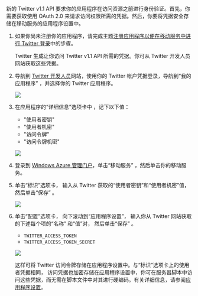 新的 Twitter v1.1 API 要求你的应用程序在访问资源之前进行身份验证。首先，你需要获取使用 OAuth 2.0 来请求访问权限所需的凭据。然后，你要将凭据安全存储在移动服务的应用程序设置中。

1.  如果你尚未注册你的应用程序，请完成主题[注册应用程序以便在移动服务中进行 Twitter 登录][]中的步骤。

    Twitter 生成让你访问 Twitter v1.1 API 所需的凭据。你可从 Twitter 开发人员网站获取这些凭据。

2.  导航到 [Twitter 开发人员][]网站，使用你的 Twitter 帐户凭据登录，导航到“我的应用程序” ，并选择你的 Twitter 应用程序。

    ![][0]

3.  在应用程序的“详细信息”选项卡中 ，记下以下值：

    -   "使用者密钥"
    -   "使用者机密"
    -   "访问令牌"
    -   "访问令牌机密"

    ![][1]

4.  登录到 [Windows Azure 管理门户][]，单击“移动服务” ，然后单击你的移动服务。

5.  单击“标识”选项卡， 输入从 Twitter 获取的“使用者密钥”和“使用者机密”值， 然后单击“保存” 。

    ![][2]

6.  单击“配置”选项卡， 向下滚动到“应用程序设置”， 输入你从 Twitter 网站获取的下述每个项的“名称” 和“值”对， 然后单击“保存” 。

    -   `TWITTER_ACCESS_TOKEN`
    -   `TWITTER_ACCESS_TOKEN_SECRET`

    ![][3]

    这样可将 Twitter 访问令牌存储在应用程序设置中。与“标识”选项卡上的使用者凭据相同， 访问凭据也加密存储在应用程序设置中，你可在服务器脚本中访问这些凭据，而无需在脚本文件中对其进行硬编码。有关详细信息，请参阅[应用程序设置][]。

  [注册应用程序以便在移动服务中进行 Twitter 登录]: /zh-cn/documentation/articles/mobile-services-how-to-register-twitter-authentication/
  [Twitter 开发人员]: http://go.microsoft.com/fwlink/p/?LinkId=268300
  [0]: ./media/mobile-services-register-twitter-access/mobile-twitter-my-apps.png
  [1]: ./media/mobile-services-register-twitter-access/mobile-twitter-app-secrets.png
  [Windows Azure 管理门户]: https://manage.windowsazure.com/
  [2]: ./media/mobile-services-register-twitter-access/mobile-identity-tab-twitter-only.png
  [3]: ./media/mobile-services-register-twitter-access/mobile-schedule-job-app-settings.png
  [应用程序设置]: http://msdn.microsoft.com/zh-cn/library/windowsazure/b6bb7d2d-35ae-47eb-a03f-6ee393e170f7
